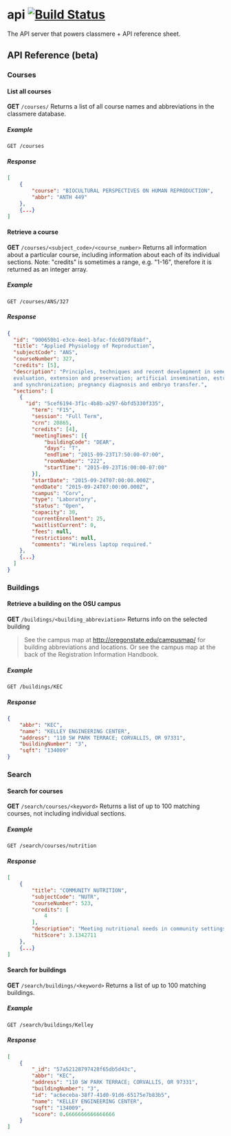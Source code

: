 # api [![Build Status](https://travis-ci.org/classmere/api.svg?branch=master)](https://travis-ci.org/classmere/api)
The API server that powers classmere + API reference sheet.

## API Reference (beta)
### Courses
#### List all courses
**GET** `/courses/`
Returns a list of all course names and abbreviations in the classmere database.
##### Example
```
GET /courses
```
##### Response
```json
[
	{
		"course": "BIOCULTURAL PERSPECTIVES ON HUMAN REPRODUCTION",
		"abbr": "ANTH 449"
	},
	{...}
]
```

#### Retrieve a course
**GET** `/courses/<subject_code>/<course_number>`
Returns all information about a particular course, including information about each of its individual sections.
Note: "credits" is sometimes a range, e.g. "1-16", therefore it is returned as an integer array.

##### Example
```
GET /courses/ANS/327
```
##### Response
```json
{
  "id": "900650b1-e3ce-4ee1-bfac-fdc6079f8abf",
  "title": "Applied Physiology of Reproduction",
  "subjectCode": "ANS",
  "courseNumber": 327,
  "credits": [5],
  "description": "Principles, techniques and recent development in semen collection,
  evaluation, extension and preservation; artificial insemination, estrus detection
  and synchronization; pregnancy diagnosis and embryo transfer.",
  "sections": [
    {
      "id": "5cef6194-3f1c-4b8b-a297-6bfd5330f335",
        "term": "F15",
        "session": "Full Term",
        "crn": 20865,
        "credits": [4],
        "meetingTimes": [{
            "buildingCode": "DEAR",
            "days": "T",
            "endTime": "2015-09-23T17:50:00-07:00",
            "roomNumber": "222",
            "startTime": "2015-09-23T16:00:00-07:00"
        }],
        "startDate": "2015-09-24T07:00:00.000Z",
        "endDate": "2015-09-24T07:00:00.000Z",
        "campus": "Corv",
        "type": "Laboratory",
        "status": "Open",
        "capacity": 30,
        "currentEnrollment": 25,
        "waitlistCurrent": 0,
        "fees": null,
        "restrictions": null,
        "comments": "Wireless laptop required."
    },
    {...}
  ]
}
```

### Buildings
#### Retrieve a building on the OSU campus
**GET** `/buildings/<building_abbreviation>`
Returns info on the selected building

>See the campus map at http://oregonstate.edu/campusmap/ for building abbreviations and locations. Or see the campus map at the back of the Registration Information Handbook.

##### Example
```
GET /buildings/KEC
```
##### Response
```json
{
	"abbr": "KEC",
	"name": "KELLEY ENGINEERING CENTER",
	"address": "110 SW PARK TERRACE; CORVALLIS, OR 97331",
	"buildingNumber": "3",
	"sqft": "134009"
}
```

### Search
#### Search for courses
**GET** `/search/courses/<keyword>`
Returns a list of up to 100 matching courses, not including individual sections.

##### Example
```
GET /search/courses/nutrition
```
##### Response
```json
[
	{
		"title": "COMMUNITY NUTRITION",
		"subjectCode": "NUTR",
		"courseNumber": 523,
		"credits": [
			4
		],
		"description": "Meeting nutritional needs in community settings; nutritional status of individuals and groups; programs of public and private agencies and industry; intervention techniques. Roles of community nutritionist.",
		"hitScore": 3.1342711
	},
	{...}
]
```

#### Search for buildings
**GET** `/search/buildings/<keyword>`
Returns a list of up to 100 matching buildings.

##### Example
```
GET /search/buildings/Kelley
```
##### Response
```json
[
	{
		"_id": "57a52128797428f65db5d43c",
		"abbr": "KEC",
		"address": "110 SW PARK TERRACE; CORVALLIS, OR 97331",
		"buildingNumber": "3",
		"id": "ac6eceba-38f7-41d0-91d6-65175e7b83b5",
		"name": "KELLEY ENGINEERING CENTER",
		"sqft": "134009",
		"score": 0.6666666666666666
	}
]
```
